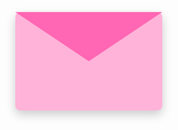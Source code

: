 <!DOCTYPE html>
<html lang="th">
<head>
  <meta charset="UTF-8">
  <meta name="viewport" content="width=device-width, initial-scale=1.0">
  <title>💌 Happy Birthday เพื่อนสาว 💌</title>
  <style>
    @import url('https://fonts.googleapis.com/css2?family=Prompt:wght@400;600&display=swap');

    body {
      font-family: 'Prompt', sans-serif;
      background: linear-gradient(135deg, #ffe6f0, #fff0f6);
      margin: 0;
      padding: 0;
      display: flex;
      justify-content: center;
      align-items: center;
      height: 100vh;
      overflow: hidden;
    }

    /* ลูกโป่ง/ฟองสบู่ */
    .balloon, .confetti {
      position: absolute;
      border-radius: 50%;
      opacity: 0.7;
      animation: floatUp linear infinite;
    }

    .balloon { width: 40px; height: 60px; background: radial-gradient(circle at 50% 30%, #ff66b3, #ffb3d9);}
    .confetti { width: 10px; height: 10px; background: #ffcc00;}

    @keyframes floatUp {
      0% { transform: translateY(100vh) rotate(0deg); opacity: 0.8; }
      100% { transform: translateY(-100px) rotate(360deg); opacity: 0; }
    }

    .envelope {
      position: relative;
      width: 300px;
      height: 200px;
      background: #ffb3d9;
      border-radius: 10px;
      cursor: pointer;
      box-shadow: 0 8px 20px rgba(0,0,0,0.2);
      transition: transform 0.6s ease;
      transform-style: preserve-3d;
      z-index: 10;
    }

    .flap {
      position: absolute;
      top: 0;
      left: 0;
      width: 100%;
      height: 50%;
      background: #ff66b3;
      clip-path: polygon(0 0, 100% 0, 50% 100%);
      transition: transform 0.6s ease;
      transform-origin: top;
      z-index: 2;
    }

    .message {
      display: none;
      background: #fff0f5;
      padding: 20px;
      border-radius: 15px;
      text-align: center;
      box-shadow: 0 8px 20px rgba(255, 102, 179, 0.4);
      max-width: 350px;
      transform: translateY(-50px);
      animation: popUp 0.8s ease forwards;
      z-index: 5;
      position: relative;
    }

    .message h2 {
      color: #e60073;
      margin-bottom: 10px;
    }

    .message p {
      color: #333;
      font-size: 16px;
      line-height: 1.6;
    }

    .youtube-player {
      width: 100%;
      height: 180px;
      border: none;
      border-radius: 10px;
      margin-top: 10px;
      display: none;
    }

    @keyframes popUp {
      0% { opacity: 0; transform: translateY(-50px) scale(0.5); }
      60% { transform: translateY(0) scale(1.1); }
      100% { opacity: 1; transform: translateY(0) scale(1); }
    }
  </style>
</head>
<body>

  <!-- เอฟเฟคฟองสบู่/ลูกโป่ง -->
  <div id="effects"></div>

  <!-- ซอง -->
  <div class="envelope" id="envelope">
    <div class="flap" id="flap"></div>
  </div>

  <!-- ข้อความ + YouTube -->
  <div class="message" id="message">
    <h2>🎉 สุขสันต์วันเกิดนะจ้ะ 🎉</h2>
    <p>ขอให้มีความสุขทุกวัน<br>
       สนุกสนานกับชีวิต 💖<br>
         สมหวังทุกอย่าง 🌸🎂🎁</p>
    <iframe id="yt-player" class="youtube-player" 
            src="" 
            allow="autoplay; encrypted-media" 
            allowfullscreen></iframe>
  </div>

  <script>
    const envelope = document.getElementById("envelope");
    const flap = document.getElementById("flap");
    const message = document.getElementById("message");
    const ytPlayer = document.getElementById("yt-player");
    const effectsContainer = document.getElementById("effects");

    const youtubeURL = "https://www.youtube.com/embed/EjtxTX_VjxE?autoplay=1&loop=1&playlist=EjtxTX_VjxE";

    // สร้างลูกโป่งและ confetti
    for(let i=0;i<30;i++){
      const b = document.createElement("div");
      b.classList.add(Math.random()<0.7?"balloon":"confetti");
      b.style.left = Math.random()*100 + "vw";
      b.style.animationDuration = (4 + Math.random()*4) + "s";
      b.style.width = (10 + Math.random()*30) + "px";
      b.style.height = (10 + Math.random()*30) + "px";
      effectsContainer.appendChild(b);
    }

    envelope.addEventListener("click", () => {
      flap.style.transform = "rotateX(-180deg)";
      setTimeout(() => {
        envelope.style.display = "none";
        message.style.display = "block";
        ytPlayer.src = youtubeURL;
        ytPlayer.style.display = "block";
      }, 600);
    });
  </script>
</body>
</html>
